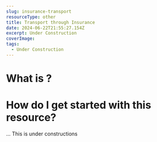 ```yaml
---
slug: insurance-transport
resourceType: other
title: Transport through Insurance
date: 2024-06-22T21:55:27.154Z
excerpt: Under Construction
coverImage: 
tags:
  - Under Construction
---
```


<script>
  import Callout from "$lib/components/molecules/Callout.svelte";
  import PhoneNumber from "$lib/components/molecules/PhoneNumber.svelte"

  const resourceTextDescription = `

For more information/detail go to: ${"WEBSITE"}`
</script>

<Callout type="info">
  <PhoneNumber resourceToSend={"transportation"} {resourceTextDescription} />
</Callout>

# What is ?
# How do I get started with this resource?

... This is under constructions